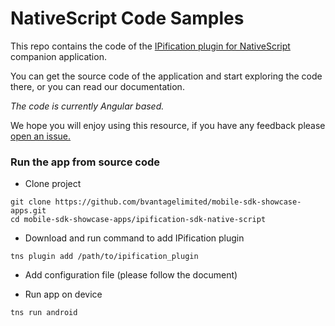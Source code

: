 
# NativeScript Code Samples

This repo contains the code of the [IPification plugin for NativeScript](http://ipification.com) companion application.

You can get the source code of the application and start exploring the code there, or you can read our documentation. 

*The code is currently Angular based.*

We hope you will enjoy using this resource, if you have any feedback please [open an issue.](https://github.com/bvantagelimited/mobile-sdk-showcase-apps/issues)

### Run the app from source code
* Clone project
```
git clone https://github.com/bvantagelimited/mobile-sdk-showcase-apps.git
cd mobile-sdk-showcase-apps/ipification-sdk-native-script
```

* Download and run command to add IPification plugin
```
tns plugin add /path/to/ipification_plugin
```
* Add configuration file  (please follow the document)

* Run app on device
```
tns run android
```
